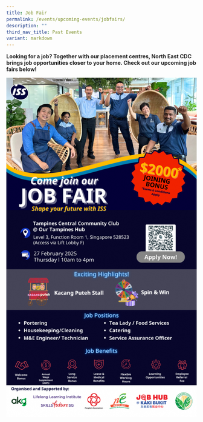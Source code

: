 ```yaml
---
title: Job Fair
permalink: /events/upcoming-events/jobfairs/
description: ""
third_nav_title: Past Events
variant: markdown
---
```

**Looking for a job? Together with our placement centres, North East CDC brings job opportunities closer to your home. Check out our upcoming job fairs below!**


![](/images/Events/Upcoming%20Events/Job%20Fairs/ISS_Stellar_Ace.png)